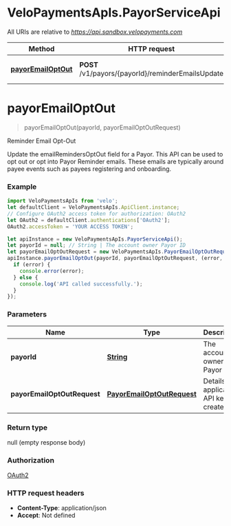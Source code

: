 # VeloPaymentsApIs.PayorServiceApi

All URIs are relative to *https://api.sandbox.velopayments.com*

Method | HTTP request | Description
------------- | ------------- | -------------
[**payorEmailOptOut**](PayorServiceApi.md#payorEmailOptOut) | **POST** /v1/payors/{payorId}/reminderEmailsUpdate | Reminder Email Opt-Out


<a name="payorEmailOptOut"></a>
# **payorEmailOptOut**
> payorEmailOptOut(payorId, payorEmailOptOutRequest)

Reminder Email Opt-Out

Update the emailRemindersOptOut field for a Payor. This API can be used to opt out or opt into Payor Reminder emails. These emails are typically around payee events such as payees registering and onboarding. 

### Example
```javascript
import VeloPaymentsApIs from 'velo';
let defaultClient = VeloPaymentsApIs.ApiClient.instance;
// Configure OAuth2 access token for authorization: OAuth2
let OAuth2 = defaultClient.authentications['OAuth2'];
OAuth2.accessToken = 'YOUR ACCESS TOKEN';

let apiInstance = new VeloPaymentsApIs.PayorServiceApi();
let payorId = null; // String | The account owner Payor ID
let payorEmailOptOutRequest = new VeloPaymentsApIs.PayorEmailOptOutRequest(); // PayorEmailOptOutRequest | Details of application API key to create
apiInstance.payorEmailOptOut(payorId, payorEmailOptOutRequest, (error, data, response) => {
  if (error) {
    console.error(error);
  } else {
    console.log('API called successfully.');
  }
});
```

### Parameters

Name | Type | Description  | Notes
------------- | ------------- | ------------- | -------------
 **payorId** | [**String**](.md)| The account owner Payor ID | 
 **payorEmailOptOutRequest** | [**PayorEmailOptOutRequest**](PayorEmailOptOutRequest.md)| Details of application API key to create | 

### Return type

null (empty response body)

### Authorization

[OAuth2](../README.md#OAuth2)

### HTTP request headers

 - **Content-Type**: application/json
 - **Accept**: Not defined

